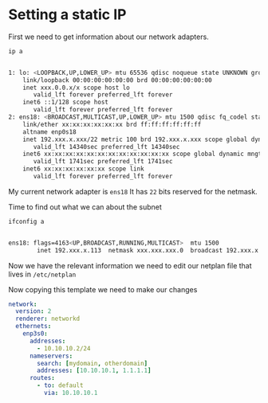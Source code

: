 # Setting a static IP

First we need to get information about our network adapters.

```bash
ip a


1: lo: <LOOPBACK,UP,LOWER_UP> mtu 65536 qdisc noqueue state UNKNOWN group default qlen 1000
    link/loopback 00:00:00:00:00:00 brd 00:00:00:00:00:00
    inet xxx.0.0.x/x scope host lo
       valid_lft forever preferred_lft forever
    inet6 ::1/128 scope host
       valid_lft forever preferred_lft forever
2: ens18: <BROADCAST,MULTICAST,UP,LOWER_UP> mtu 1500 qdisc fq_codel state UP group default qlen 1000
    link/ether xx:xx:xx:xx:xx:xx brd ff:ff:ff:ff:ff:ff
    altname enp0s18
    inet 192.xxx.x.xxx/22 metric 100 brd 192.xxx.x.xxx scope global dynamic ens18
       valid_lft 14340sec preferred_lft 14340sec
    inet6 xx:xx:xx:xx:xx:xx:xx:xx:xx:xx:xx:xx scope global dynamic mngtmpaddr noprefixroute
       valid_lft 1741sec preferred_lft 1741sec
    inet6 xx:xx:xx:xx:xx:xx scope link
       valid_lft forever preferred_lft forever
```

My current network adapter is `ens18` It has `22` bits reserved for the netmask.

Time to find out what we can about the subnet

```bash
ifconfig a


ens18: flags=4163<UP,BROADCAST,RUNNING,MULTICAST>  mtu 1500
        inet 192.xxx.x.113  netmask xxx.xxx.xxx.0  broadcast 192.xxx.x.xxx
```

Now we have the relevant information we need to edit our netplan file that lives in `/etc/netplan`

Now copying this template we need to make our changes

```yaml
network:
  version: 2
  renderer: networkd
  ethernets:
    enp3s0:
      addresses:
        - 10.10.10.2/24
      nameservers:
        search: [mydomain, otherdomain]
        addresses: [10.10.10.1, 1.1.1.1]
      routes:
        - to: default
          via: 10.10.10.1
```
